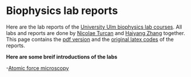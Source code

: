 # Biophysics lab reports
Here are the lab reports of the [University Ulm biophysics lab courses](https://www.uni-ulm.de/nawi/international-masters-degree-programmes/current-students/biophysics/biophysicslab/). All labs and reports are done by [Nicolae Turcan](nicolae.turcan@uni-ulm.de) and [Haiyang Zhang](haiyang.zhang@uni-ulm.de) together. This page contains the [pdf version](Reports/) and the [original latex codes](Original%20latex%20codes/) of the reports.  

**Here are some breif introductions of the labs**  

-[Atomic force microscopy](Reports/1.Atmoic%20force%20microscopy)
